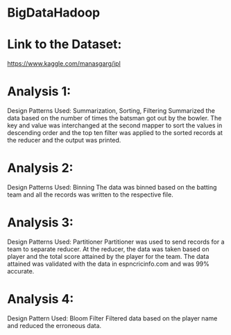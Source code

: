 # BigDataHadoop
# Link to the Dataset:
https://www.kaggle.com/manasgarg/ipl

# Analysis 1:
Design Patterns Used: Summarization, Sorting, Filtering
Summarized the data based on the number of times the batsman got out by the bowler. The key and value was interchanged at the second mapper to sort the values in descending order and the top ten filter was applied to the sorted records at the reducer and the output was printed.

# Analysis 2:
Design Patterns Used: Binning
The data was binned based on the batting team and all the records was written to the respective file.

# Analysis 3:
Design Patterns Used: Partitioner
Partitioner was used to send records for a team to separate reducer. At the reducer, the data was taken based on player and the total score attained by the player for the team. The data attained was validated with the data in espncricinfo.com and was 99% accurate.

# Analysis 4:
Design Pattern Used: Bloom Filter
Filtered data based on the player name and reduced the erroneous data. 
